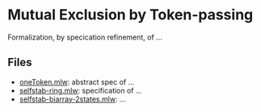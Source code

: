 # Mutual Exclusion by Token-passing

Formalization, by specication refinement, of ... 

## Files 

  * [oneToken.mlw](oneToken.mlw): abstract spec of ... 
  * [selfstab-ring.mlw](selfstab-ring.mlw): specification of ... 
  * [selfstab-biarray-2states.mlw](selfstab-biarray-2states.mlw): ...
